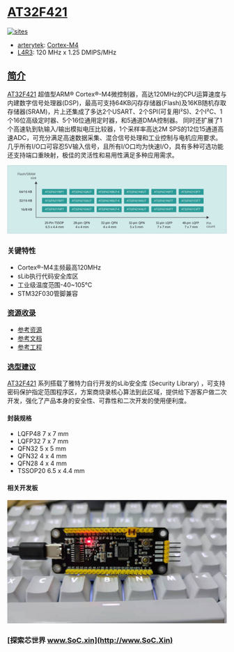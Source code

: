 ﻿# [AT32F421](https://github.com/SoCXin/AT32F421)

[![sites](http://182.61.61.133/link/resources/SoC.png)](http://www.SoC.Xin)

* [arterytek](https://www.arterytek.com/cn/index.jsp): [Cortex-M4](https://github.com/SoCXin/Cortex)
* [L4R3](https://github.com/SoCXin/Level): 120 MHz x 1.25 DMIPS/MHz

## [简介](https://github.com/SoCXin/AT32F421/wiki)

[AT32F421](https://github.com/SoCXin/AT32F421) 超值型ARM® Cortex®-M4微控制器，高达120MHz的CPU运算速度与内建数字信号处理器(DSP)，最高可支持64KB闪存存储器(Flash)及16KB随机存取存储器(SRAM)，片上还集成了多达2个USART、2个SPI(可复用I²S)、2个I²C、1个16位高级定时器、5个16位通用定时器，和5通道DMA控制器。 同时还扩展了1个高速轨到轨输入/输出模拟电压比较器，1个采样率高达2M SPS的12位15通道高速ADC，可充分满足高速数据采集、混合信号处理和工业控制与电机应用要求。 几乎所有I/O口可容忍5V输入信号，且所有I/O口均为快速I/O，具有多种可选功能还支持端口重映射，极佳的灵活性和易用性满足多种应用需求。


[![sites](docs/AT32F421.svg)](https://www.arterytek.com/cn/product/AT32F421.jsp#Resource)

### 关键特性

* Cortex®-M4主频最高120MHz
* sLib执行代码安全库区
* 工业级温度范围-40~105°C
* STM32F030管脚兼容

### [资源收录](https://github.com/SoCXin/AT32F421)

* [参考资源](src/)
* [参考文档](docs/)
* [参考工程](project/)


### [选型建议](https://github.com/SoCXin)

[AT32F421](https://github.com/SoCXin/AT32F421) 系列搭载了雅特力自行开发的sLib安全库 (Security Library) ，可支持密码保护指定范围程序区，方案商烧录核心算法到此区域，提供给下游客户做二次开发，强化了产品本身的安全性、可靠性和二次开发的使用便利度。

#### 封装规格

* LQFP48 7 x 7 mm
* LQFP32 7 x 7 mm
* QFN32 5 x 5 mm
* QFN32 4 x 4 mm
* QFN28 4 x 4 mm
* TSSOP20 6.5 x 4.4 mm

#### 相关开发板

[![sites](docs/B.jpg)](https://item.taobao.com/item.htm?_u=ogas3eu93a4&id=632845784689)

### [探索芯世界 www.SoC.xin](http://www.SoC.Xin)
